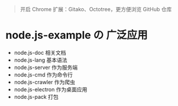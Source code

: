 
> 开启 Chrome 扩展：Gitako、Octotree，更方便浏览 GitHub 仓库

# node.js-example の 广泛应用
 
- node.js-doc 相关文档
- node.js-lang 基本语法
- node.js-server 作为服务端
- node.js-cmd 作为命令行
- node.js-crawler 作为爬虫
- node.js-electron 作为桌面应用
- node.js-pack 打包

